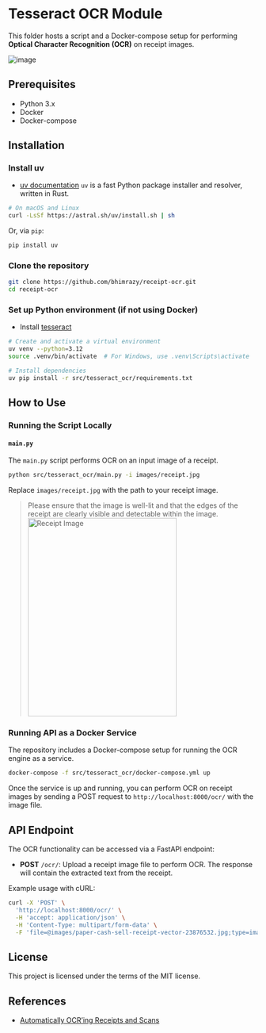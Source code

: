 # Tesseract OCR Module

This folder hosts a script and a Docker-compose setup for performing **Optical Character Recognition (OCR)** on receipt images.

![image](https://github.com/bhimrazy/receipt-ocr/assets/46085301/305df68d-50d8-41d4-81d0-9324966fb6c9)

## Prerequisites

- Python 3.x
- Docker
- Docker-compose

## Installation

### Install uv

- [uv documentation](https://docs.astral.sh/uv/getting-started/installation/)
  `uv` is a fast Python package installer and resolver, written in Rust.

```bash
# On macOS and Linux
curl -LsSf https://astral.sh/uv/install.sh | sh
```

Or, via `pip`:

```bash
pip install uv
```

### Clone the repository

```bash
git clone https://github.com/bhimrazy/receipt-ocr.git
cd receipt-ocr
```

### Set up Python environment (if not using Docker)

- Install [tesseract](https://tesseract-ocr.github.io/tessdoc/Installation.html)

```bash
# Create and activate a virtual environment
uv venv --python=3.12
source .venv/bin/activate  # For Windows, use .venv\Scripts\activate

# Install dependencies
uv pip install -r src/tesseract_ocr/requirements.txt
```

## How to Use

### Running the Script Locally

#### `main.py`

The `main.py` script performs OCR on an input image of a receipt.

```bash
python src/tesseract_ocr/main.py -i images/receipt.jpg
```

Replace `images/receipt.jpg` with the path to your receipt image.

> Please ensure that the image is well-lit and that the edges of the receipt are clearly visible and detectable within the image.
> <img src="https://github.com/bhimrazy/receipt-ocr/assets/46085301/2ea009f0-9e15-42b2-9f15-063a8ec169f1" alt="Receipt Image" width="300" height="400">

### Running API as a Docker Service

The repository includes a Docker-compose setup for running the OCR engine as a service.

```bash
docker-compose -f src/tesseract_ocr/docker-compose.yml up
```

Once the service is up and running, you can perform OCR on receipt images by sending a POST request to `http://localhost:8000/ocr/` with the image file.

## API Endpoint

The OCR functionality can be accessed via a FastAPI endpoint:

- **POST** `/ocr/`: Upload a receipt image file to perform OCR. The response will contain the extracted text from the receipt.

Example usage with cURL:

```bash
curl -X 'POST' \
  'http://localhost:8000/ocr/' \
  -H 'accept: application/json' \
  -H 'Content-Type: multipart/form-data' \
  -F 'file=@images/paper-cash-sell-receipt-vector-23876532.jpg;type=image/jpeg'
```

## License

This project is licensed under the terms of the MIT license.

## References

- [Automatically OCR’ing Receipts and Scans](https://pyimagesearch.com/2021/10/27/automatically-ocring-receipts-and-scans/)
